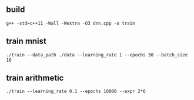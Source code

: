 ## build
```
g++ -std=c++11 -Wall -Wextra -O3 dnn.cpp -o train
```
## train mnist
```
./train --data_path ./data --learning_rate 1 --epochs 30 --batch_size 16
```
## train arithmetic
```
./train --learning_rate 0.1 --epochs 10000 --expr 2*6
```
